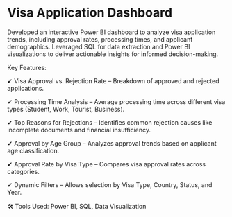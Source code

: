 # Visa Application Dashboard
Developed an interactive Power BI dashboard to analyze visa application trends, including approval rates, processing times, and applicant demographics. Leveraged SQL for data extraction and Power BI visualizations to deliver actionable insights for informed decision-making.

Key Features:

✔ Visa Approval vs. Rejection Rate – Breakdown of approved and rejected applications.

✔ Processing Time Analysis – Average processing time across different visa types (Student, Work, Tourist, Business).

✔ Top Reasons for Rejections – Identifies common rejection causes like incomplete documents and financial insufficiency.

✔ Approval by Age Group – Analyzes approval trends based on applicant age classification.

✔ Approval Rate by Visa Type – Compares visa approval rates across categories.

✔ Dynamic Filters – Allows selection by Visa Type, Country, Status, and Year.

🛠 Tools Used: Power BI, SQL, Data Visualization
